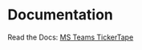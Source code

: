 # Documentation

Read the Docs: [MS Teams TickerTape](https://vanheemstrasystems-ms-teams-tickertape.readthedocs.io/en/latest/)
